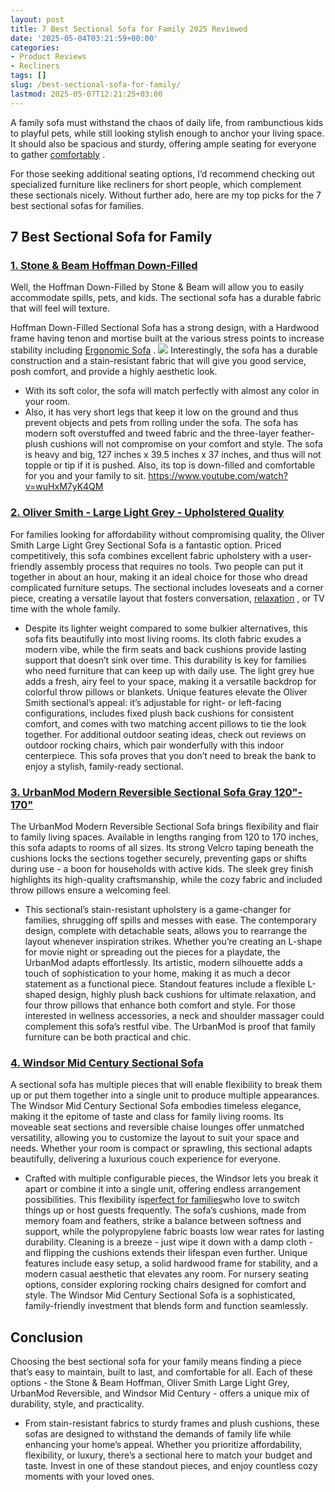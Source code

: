 ```yaml
---
layout: post
title: 7 Best Sectional Sofa for Family 2025 Reviewed
date: '2025-05-04T03:21:59+00:00'
categories:
- Product Reviews
- Recliners
tags: []
slug: /best-sectional-sofa-for-family/
lastmod: 2025-05-07T12:21:25+03:00
---
```


A family sofa must withstand the chaos of daily life, from rambunctious kids to playful pets, while still looking stylish enough to anchor your living space. It should also be spacious and sturdy, offering ample seating for everyone to gather
[comfortably](https://pestpolicy.com/best-recliners-for-short-people/)
.

For those seeking additional seating options, I’d recommend checking out specialized furniture like recliners for short people, which complement these sectionals nicely. Without further ado, here are my top picks for the 7 best sectional sofas for families.
## 7 Best Sectional Sofa for Family
### [1. Stone & Beam Hoffman Down-Filled](https://www.amazon.com/dp/B071FMSYNH/?tag=p-policy-20)
Well, the Hoffman Down-Filled by Stone & Beam will allow you to easily accommodate spills, pets, and kids. The sectional sofa has a durable fabric that will feel will texture.

Hoffman Down-Filled Sectional Sofa has a strong design, with a Hardwood frame having tenon and mortise built at the various stress points to increase stability including
[Ergonomic Sofa](https://pestpolicy.com/best-ergonomic-sofa/)
.
![](/assets/img/03/Best-Sectional-Sofa-for-Family-300x169.jpg)
Interestingly, the sofa has a durable construction and a stain-resistant fabric that will give you good service, posh comfort, and provide a highly aesthetic look.
- With its soft color, the sofa will match perfectly with almost any color in your room.
- Also, it has very short legs that keep it low on the ground and thus prevent objects and pets from rolling under the sofa.
The sofa has modern soft overstuffed and tweed fabric and the three-layer feather-plush cushions will not compromise on your comfort and style.
The sofa is heavy and big, 127 inches x 39.5 inches x 37 inches, and thus will not topple or tip if it is pushed. Also, its top is down-filled and comfortable for you and your family to sit.
https://www.youtube.com/watch?v=wuHxM7yK4QM
### [2. Oliver Smith - Large Light Grey - Upholstered Quality](https://www.amazon.com/dp/B01N3D4UHS/?tag=p-policy-20)
For families looking for affordability without compromising quality, the Oliver Smith Large Light Grey Sectional Sofa is a fantastic option. Priced competitively, this sofa combines excellent fabric upholstery with a user-friendly assembly process that requires no tools.
Two people can put it together in about an hour, making it an ideal choice for those who dread complicated furniture setups. The sectional includes loveseats and a corner piece, creating a versatile layout that fosters conversation,
[relaxation](https://pestpolicy.com/best-reclining-sectional-sofas/)
, or TV time with the whole family.
- Despite its lighter weight compared to some bulkier alternatives, this sofa fits beautifully into most living rooms. Its cloth fabric exudes a modern vibe, while the firm seats and back cushions provide lasting support that doesn’t sink over time.
This durability is key for families who need furniture that can keep up with daily use. The light grey hue adds a fresh, airy feel to your space, making it a versatile backdrop for colorful throw pillows or blankets.
Unique features elevate the Oliver Smith sectional’s appeal: it’s adjustable for right- or left-facing configurations, includes fixed plush back cushions for consistent comfort, and comes with two matching accent pillows to tie the look together.
For additional outdoor seating ideas, check out reviews on outdoor rocking chairs, which pair wonderfully with this indoor centerpiece. This sofa proves that you don’t need to break the bank to enjoy a stylish, family-ready sectional.
### [3. UrbanMod Modern Reversible Sectional Sofa Gray 120"- 170"](https://www.amazon.com/dp/B073JR1PZQ/?tag=p-policy-20)
The UrbanMod Modern Reversible Sectional Sofa brings flexibility and flair to family living spaces. Available in lengths ranging from 120 to 170 inches, this sofa adapts to rooms of all sizes. Its strong Velcro taping beneath the cushions locks the sections together securely, preventing gaps or shifts during use - a boon for households with active kids. The sleek grey finish highlights its high-quality craftsmanship, while the cozy fabric and included throw pillows ensure a welcoming feel.
- This sectional’s stain-resistant upholstery is a game-changer for families, shrugging off spills and messes with ease. The contemporary design, complete with detachable seats, allows you to rearrange the layout whenever inspiration strikes.
Whether you’re creating an L-shape for movie night or spreading out the pieces for a playdate, the UrbanMod adapts effortlessly. Its artistic, modern silhouette adds a touch of sophistication to your home, making it as much a decor statement as a functional piece.
Standout features include a flexible L-shaped design, highly plush back cushions for ultimate relaxation, and four throw pillows that enhance both comfort and style. For those interested in wellness accessories, a neck and shoulder massager could complement this sofa’s restful vibe. The UrbanMod is proof that family furniture can be both practical and chic.
### [4. Windsor Mid Century Sectional Sofa](https://www.amazon.com/dp/B075MPXNWR/?tag=p-policy-20)
A sectional sofa has multiple pieces that will enable flexibility to break them up or put them together into a single unit to produce multiple appearances.
The Windsor Mid Century Sectional Sofa embodies timeless elegance, making it the epitome of taste and class for family living rooms. Its moveable seat sections and reversible chaise lounges offer unmatched versatility, allowing you to customize the layout to suit your space and needs. Whether your room is compact or sprawling, this sectional adapts beautifully, delivering a luxurious couch experience for everyone.
- Crafted with multiple configurable pieces, the Windsor lets you break it apart or combine it into a single unit, offering endless arrangement possibilities. This flexibility is[perfect for families](https://pestpolicy.com/best-zero-gravity-massage-chairs/)who love to switch things up or host guests frequently.
The sofa’s cushions, made from memory foam and feathers, strike a balance between softness and support, while the polypropylene fabric boasts low wear rates for lasting durability. Cleaning is a breeze - just wipe it down with a damp cloth - and flipping the cushions extends their lifespan even further.
Unique features include easy setup, a solid hardwood frame for stability, and a modern casual aesthetic that elevates any room. For nursery seating options, consider exploring rocking chairs designed for comfort and style. The Windsor Mid Century Sectional Sofa is a sophisticated, family-friendly investment that blends form and function seamlessly.
## Conclusion
Choosing the best sectional sofa for your family means finding a piece that’s easy to maintain, built to last, and comfortable for all. Each of these options - the Stone & Beam Hoffman, Oliver Smith Large Light Grey, UrbanMod Reversible, and Windsor Mid Century - offers a unique mix of durability, style, and practicality.
- From stain-resistant fabrics to sturdy frames and plush cushions, these sofas are designed to withstand the demands of family life while enhancing your home’s appeal.
Whether you prioritize affordability, flexibility, or luxury, there’s a sectional here to match your budget and taste. Invest in one of these standout pieces, and enjoy countless cozy moments with your loved ones.
